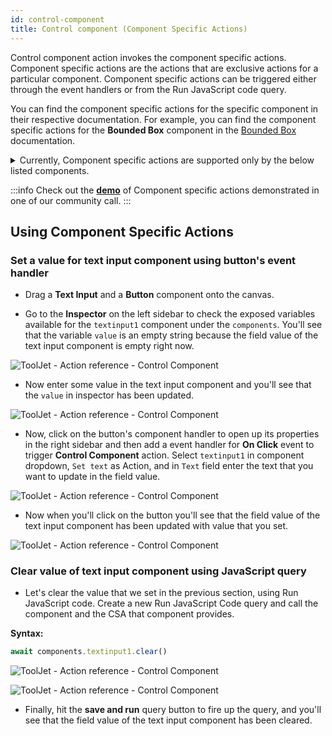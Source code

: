 ```yaml
---
id: control-component
title: Control component (Component Specific Actions)
---
```


Control component action invokes the component specific actions. Component specific actions are the actions that are exclusive actions for a particular component. Component specific actions can be triggered either through the event handlers or from the Run JavaScript code query.

You can find the component specific actions for the specific component in their respective documentation. For example, you can find the component specific actions for the **Bounded Box** component in the [Bounded Box](/docs/widgets/bounded-box) documentation.

<details>
  <summary>Currently, Component specific actions are supported only by the below listed components.</summary>
  <div>
    <ul>
    <li><a href="../widgets/button#component-specific-actions-csa">Button</a></li>
        <li><a href="../widgets/checkbox#component-specific-actions-csa">Checkbox</a></li>
        <li><a href="../widgets/color-picker#component-specific-actions-csa">Color Picker</a></li>
        <li><a href="../widgets/dropdown#component-specific-actions-csa">Dropdown</a></li>
        <li><a href="../widgets/file-picker#component-specific-actions-csa">File Picker</a></li>
        <li><a href="../widgets/form#component-specific-actions-csa">Form</a></li>
        <li><a href="../widgets/icon#component-specific-actions-csa">Icon</a></li>
        <li><a href="../widgets/kanban#component-specific-actions-csa">Kanban</a></li>
        <li><a href="../widgets/link#component-specific-actions-csa">Link</a></li>
        <li><a href="../widgets/map#component-specific-actions-csa">Map</a></li>
        <li><a href="../widgets/modal#component-specific-actions-csa">Modal</a></li>
        <li><a href="../widgets/multiselect#component-specific-actions-csa">Multiselect</a></li>
        <li><a href="../widgets/radio-button#component-specific-actions-csa">Radio button</a></li>
        <li><a href="../widgets/table#component-specific-actions-csa">Table</a></li>
        <li><a href="../widgets/tabs#component-specific-actions-csa">Tabs</a></li>
        <li><a href="../widgets/text-input#component-specific-actions-csa">Text Input</a></li>
        <li><a href="../widgets/text#component-specific-actions-csa">Text</a></li>
        <li><a href="../widgets/textarea#component-specific-actions-csa">Text Area</a></li>
    </ul>
  </div>
</details>

:::info
Check out the **[demo](https://youtu.be/JIhSH3YeM3E)** of Component specific actions demonstrated in one of our community call.
:::

## Using Component Specific Actions

### Set a value for text input component using button's event handler

- Drag a **Text Input** and a **Button** component onto the canvas.

- Go to the **Inspector** on the left sidebar to check the exposed variables available for the `textinput1` component under the `components`. You'll see that the variable `value` is an empty string because the field value of the text input component is empty right now.

<div style={{textAlign: 'center'}}>

![ToolJet - Action reference - Control Component](/img/actions/controlcomponent/inspector.png)

</div>

- Now enter some value in the text input component and you'll see that the `value` in inspector has been updated.

<div style={{textAlign: 'center'}}>

![ToolJet - Action reference - Control Component](/img/actions/controlcomponent/updated.png)

</div>

- Now, click on the button's component handler to open up its properties in the right sidebar and then add a event handler for **On Click** event to trigger **Control Component** action. Select `textinput1` in component dropdown, `Set text` as Action, and in `Text` field enter the text that you want to update in the field value.

<div style={{textAlign: 'center'}}>

![ToolJet - Action reference - Control Component](/img/actions/controlcomponent/button.png)

</div>

- Now when you'll click on the button you'll see that the field value of the text input component has been updated with value that you set.

<div style={{textAlign: 'center'}}>

![ToolJet - Action reference - Control Component](/img/actions/controlcomponent/set.png)

</div>


### Clear value of text input component using JavaScript query

- Let's clear the value that we set in the previous section, using Run JavaScript code. Create a new Run JavaScript Code query and call the component and the CSA that component provides.

**Syntax:**
```js
await components.textinput1.clear()
```

<div style={{textAlign: 'center'}}>

![ToolJet - Action reference - Control Component](/img/actions/controlcomponent/jsoption.png)

</div>


<div style={{textAlign: 'center'}}>

![ToolJet - Action reference - Control Component](/img/actions/controlcomponent/clear.png)

</div>

- Finally, hit the **save and run** query button to fire up the query, and you'll see that the field value of the text input component has been cleared.

